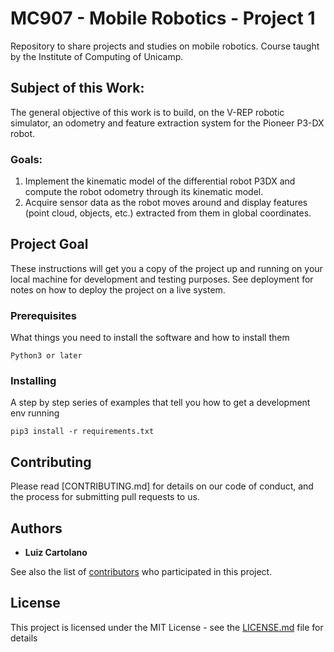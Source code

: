 # MC907 - Mobile Robotics - Project 1

Repository to share projects and studies on mobile robotics. Course taught by the Institute of Computing of Unicamp.

## Subject of this Work:
The general objective of this work is to build, on the V-REP robotic simulator, an odometry and feature extraction system for the Pioneer P3-DX robot.

### Goals:
1. Implement the kinematic model of the differential robot P3DX and compute the robot odometry through its kinematic model.
2. Acquire sensor data as the robot moves around and display features (point cloud, objects, etc.) extracted from them in global coordinates.

## Project Goal

These instructions will get you a copy of the project up and running on your local machine for development and testing purposes. See deployment for notes on how to deploy the project on a live system.

### Prerequisites

What things you need to install the software and how to install them

```
Python3 or later
```

### Installing

A step by step series of examples that tell you how to get a development env running

```
pip3 install -r requirements.txt
```

## Contributing

Please read [CONTRIBUTING.md] for details on our code of conduct, and the process for submitting pull requests to us.

## Authors

* **Luiz Cartolano**

See also the list of [contributors](https://github.com/luizcartolano2/mc907-mobile-robotics/graphs/contributors) who participated in this project.

## License

This project is licensed under the MIT License - see the [LICENSE.md](LICENSE.md) file for details


